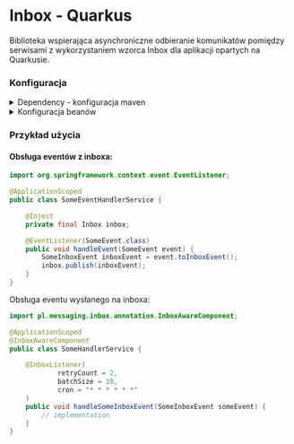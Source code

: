 # Inbox - Quarkus

Biblioteka wspierająca asynchroniczne odbieranie komunikatów pomiędzy serwisami z wykorzystaniem wzorca Inbox dla aplikacji opartych na Quarkusie.

### Konfiguracja
<details>
    <summary>Dependency - konfiguracja maven</summary>

```
<dependency>
     <groupId>pl</groupId>
     <artifactId>inbox-quarkus</artifactId>
     <version>${inbox.version}</version>
</dependency>
```
</details>

<details>
    <summary>Konfiguracja beanów</summary>

Zalecana jest implementacja interfejsów `LoadInboxMessages`, `SaveInboxMessage` oraz `DeleteInboxMessage`.
Domyślne implementacje działają na podstawie repozytorium in-memory.


</details>

### Przykład użycia

#### Obsługa eventów z inboxa:

```java
import org.springframework.context.event.EventListener;

@ApplicationScoped
public class SomeEventHandlerService {

    @Inject
    private final Inbox inbox;

    @EventListener(SomeEvent.class)
    public void handleEvent(SomeEvent event) {
        SomeInboxEvent inboxEvent = event.toInboxEvent();
        inbox.publish(inboxEvent);
    }
}

```

Obsługa eventu wysłanego na inboxa:

```java
import pl.messaging.inbox.annotation.InboxAwareComponent;

@ApplicationScoped
@InboxAwareComponent
public class SomeHandlerService {

    @InboxListener(
            retryCount = 2,
            batchSize = 10,
            cron = "* * * * * *"
    )
    public void handleSomeInboxEvent(SomeInboxEvent someEvent) {
        // implementation
    }
}
```
